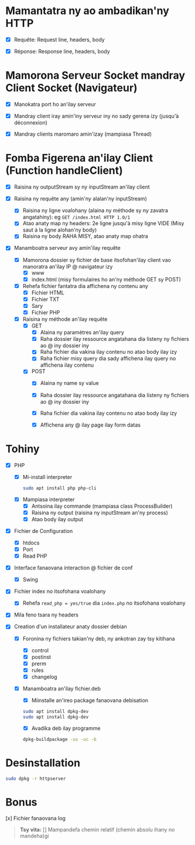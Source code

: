 # Mamantatra ny ao ambadikan'ny HTTP

- [x] Requête: Request line, headers, body
- [x] Réponse: Response line, headers, body


# Mamorona Serveur Socket mandray Client Socket (Navigateur)

- [x] Manokatra port ho an'ilay serveur
- [x] Mandray client iray amin'iny serveur iny no sady gerena izy (jusqu'à déconnexion)
- [x] Mandray clients maromaro amin'izay (mampiasa Thread)


# Fomba Figerena an'ilay Client (Function handleClient)

- [x] Raisina ny outputStream sy ny inputStream an'ilay client

- [x] Raisina ny requête any (amin'ny alalan'ny inputStream)
  - [x] Raisina ny ligne voalohany (alaina ny méthode sy ny zavatra angatahiny): eg `GET /index.html HTTP 1.0/1`
  - [x] Atao anaty map ny headers: 2e ligne jusqu'à misy ligne VIDE (Misy saut à la ligne alohan'ny body)
  - [x] Raisina ny body RAHA MISY, atao anaty map ohatra

- [x] Manamboatra serveur avy amin'ilay requête
  - [x] Mamorona dossier sy fichier de base itsofohan'ilay client vao manoratra an'ilay IP @ navigateur izy
    - [x] www
    - [x] index.html (misy formulaires ho an'ny méthode GET sy POST)
  - [x] Rehefa fichier fantatra dia affichena ny contenu any
    - [x] Fichier HTML
    - [x] Fichier TXT
    - [x] Sary
    - [x] Fichier PHP
  - [x] Raisina ny méthode an'ilay requête
    - [x] GET
      - [x] Alaina ny paramètres an'ilay query
      - [x] Raha dossier ilay ressource angatahana dia listeny ny fichiers ao @ iny dossier iny
      - [x] Raha fichier dia vakina ilay contenu no atao body ilay izy
      - [x] Raha fichier misy query dia sady affichena ilay query no affichena ilay contenu
    - [x] POST
      - [x] Alaina ny name sy value
      - [x] Raha dossier ilay ressource angatahana dia listeny ny fichiers ao @ iny dossier iny
      - [x] Raha fichier dia vakina ilay contenu no atao body ilay izy
      - [x] Affichena any @ ilay page ilay form datas


# Tohiny

- [x] PHP
  - [x] Mi-install interpreter
    ```bash
    sudo apt install php php-cli
    ```
  - [x] Mampiasa interpreter
    - [x] Antsoina ilay commande (mampiasa class ProcessBuilder)
    - [x] Raisina ny output (raisina ny inputStream an'ny process)
    - [x] Atao body ilay output

- [x] Fichier de Configuration
  - [x] htdocs
  - [x] Port
  - [x] Read PHP

- [x] Interface fanaovana interaction @ fichier de conf
  - [x] Swing

- [x] Fichier index no itsofohana voalohany
  - [x] Rehefa `read_php = yes/true` dia `index.php` no itsofohana voalohany

- [x] Mila feno tsara ny headers

- [x] Creation d'un installateur anaty dossier debian
  - [x] Foronina ny fichiers takian'ny deb, ny ankotran zay tsy kitihana
    - [x] control
    - [x] postinst
    - [x] prerm
    - [x] rules <!-- Amzay afaka mamadika executable an le fichier perm -->
    - [x] changelog
  - [x] Manamboatra an'ilay fichier.deb
    - [x] Miinstalle an'ireo package fanaovana debisation
    ```bash
    sudo apt install dpkg-dev
    sudo apt install dpkg-dev
    ```
    - [x] Avadika deb ilay programme
    ```bash
    dpkg-buildpackage -us -uc -b 
    ```

 
# Desinstallation
   ```bash
   sudo dpkg -r httpserver
   ```
# Bonus
  [x] Fichier fanaovana log

> **Tsy vita:**
  [] Mampandefa chemin relatif (chemin absolu ihany no mandeha)gi